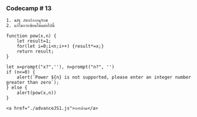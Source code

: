 ### Codecamp # 13

    1. ชลัฐ ภัทรกิจจานุรักษ์
    2. แก้ไขการเขียนโค้ดต่อไปนี้

    function pow(x,n) {
        let result=1;
        for(let i=0;i<n;i++) {result*=x;}
        return result;
    }

    let x=prompt("x?",''), n=prompt("n?", '')
    if (n<=0) {
        alert(`Power ${n} is not supported, please enter an integer number greater than zero`);
    } else {
        alert(pow(x,n))
    }

    <a href="./advanceJS1.js">การบ้าน</a>
